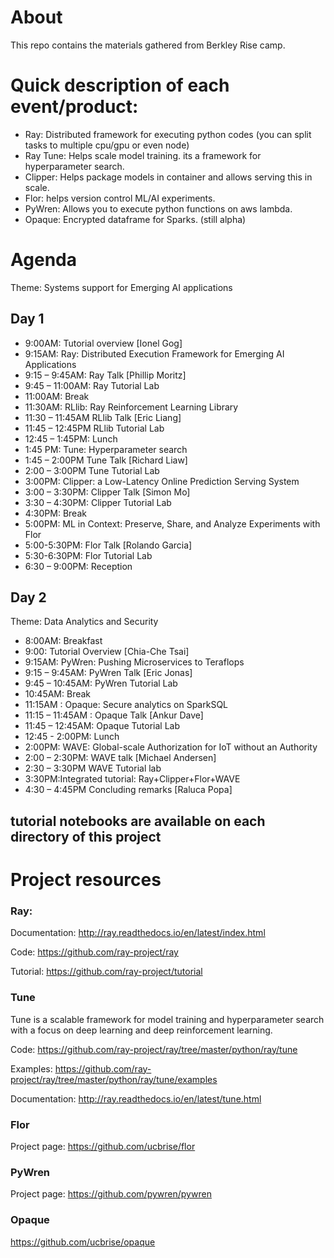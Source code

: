 # About
This repo contains the materials gathered from Berkley Rise camp.

# Quick description of each event/product:
* Ray: Distributed framework for executing python codes (you can split tasks to multiple cpu/gpu or even node)
* Ray Tune: Helps scale model training. its a framework for hyperparameter search.
* Clipper: Helps package models in container and allows serving this in scale.
* Flor: helps version control ML/AI experiments.
* PyWren: Allows you to execute python functions on aws lambda.
* Opaque: Encrypted dataframe for Sparks. (still alpha)



# Agenda

Theme: Systems support for Emerging AI applications

## Day 1
- 9:00AM: Tutorial overview  [Ionel Gog]
- 9:15AM: Ray: Distributed Execution Framework for Emerging AI Applications
- 9:15 – ­9:45AM: Ray Talk [Phillip Moritz]
- 9:45 – ­11:00AM: Ray Tutorial Lab
- 11:00AM: Break
- 11:30AM: RLlib: Ray Reinforcement Learning Library
- 11:30 – ­11:45AM RLlib Talk [Eric Liang]
- 11:45 – 12:45PM RLlib Tutorial Lab
- 12:45 – 1:45PM: Lunch
- 1:45 PM: Tune: Hyperparameter search
- 1:45 – ­2:00PM Tune Talk [Richard Liaw]
- 2:00 – 3:00PM Tune Tutorial Lab
- 3:00PM: Clipper: a Low-Latency Online Prediction Serving System
- 3:00 – ­3:30PM: Clipper Talk [Simon Mo]
- 3:30 – ­4:30PM: Clipper Tutorial Lab
- 4:30­PM: Break
- 5:00PM: ML in Context: Preserve, Share, and Analyze Experiments with Flor
- 5:00-5:30PM: Flor Talk [Rolando Garcia]
- 5:30-6:30PM: Flor Tutorial Lab
- 6:30­ – 9:00PM: Reception


## Day 2

Theme: Data Analytics and Security

- 8:00AM: Breakfast
- 9:00: Tutorial Overview [Chia-Che Tsai]
- 9:15AM: PyWren: Pushing Microservices to Teraflops
- 9:15 – ­9:45AM: PyWren Talk [Eric Jonas]
- 9:45 – ­10:45AM: PyWren Tutorial Lab
- 10:45AM: Break
- 11:15AM : Opaque: Secure analytics on SparkSQL
- 11:15 – ­11:45AM : Opaque Talk [Ankur Dave]
- 11:45 – ­12:45AM: Opaque Tutorial Lab
- 12:45 ­- 2:00PM: Lunch
- 2:00PM: WAVE: Global-scale Authorization for IoT without an Authority
- 2:00 – ­2:30­PM: WAVE talk [Michael Andersen]
- 2­:30 – ­3:30PM WAVE Tutorial lab
- 3:30PM:Integrated tutorial: Ray+Clipper+Flor+WAVE
- 4:30 – ­4:45PM Concluding remarks [Raluca Popa]


## tutorial notebooks are available on each directory of this project

# Project resources
### Ray:
Documentation: http://ray.readthedocs.io/en/latest/index.html

Code: https://github.com/ray-project/ray

Tutorial: https://github.com/ray-project/tutorial




### Tune
Tune is a scalable framework for model training and hyperparameter search with a focus on deep learning and deep reinforcement learning.

Code: https://github.com/ray-project/ray/tree/master/python/ray/tune

Examples: https://github.com/ray-project/ray/tree/master/python/ray/tune/examples

Documentation: http://ray.readthedocs.io/en/latest/tune.html



### Flor
Project page: https://github.com/ucbrise/flor


### PyWren
Project page: https://github.com/pywren/pywren

### Opaque
https://github.com/ucbrise/opaque


